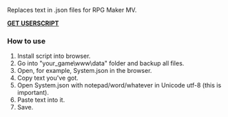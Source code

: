  Replaces text in .json files for RPG Maker MV.

>
**[GET USERSCRIPT](https://raw.github.com/Anon7404/DLStrans/MV-partial-translation/RPG_Maker_MV_part_trans.user.js)**

### How to use
>
1. Install script into browser.
2. Go into "your_game\www\data" folder and backup all files.
3. Open, for example, System.json in the browser.
4. Copy text you've got.
5. Open System.json with notepad/word/whatever in Unicode utf-8 (this is important).
6. Paste text into it.
7. Save.
